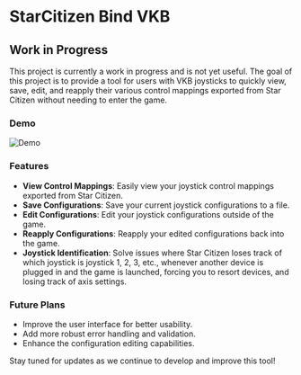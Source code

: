 # StarCitizen Bind VKB

## Work in Progress

This project is currently a work in progress and is not yet useful. The goal of this project is to provide a tool for users with VKB joysticks to quickly view, save, edit, and reapply their various control mappings exported from Star Citizen without needing to enter the game.

### Demo

![Demo](path/to/your/demo.gif)

### Features

- **View Control Mappings**: Easily view your joystick control mappings exported from Star Citizen.
- **Save Configurations**: Save your current joystick configurations to a file.
- **Edit Configurations**: Edit your joystick configurations outside of the game.
- **Reapply Configurations**: Reapply your edited configurations back into the game.
- **Joystick Identification**: Solve issues where Star Citizen loses track of which joystick is joystick 1, 2, 3, etc., whenever another device is plugged in and the game is launched,  forcing you to resort devices, and losing track of axis settings.

### Future Plans

- Improve the user interface for better usability.
- Add more robust error handling and validation.
- Enhance the configuration editing capabilities.

Stay tuned for updates as we continue to develop and improve this tool!

